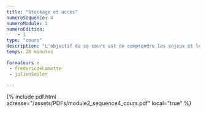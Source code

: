 ```yaml
---
title: "Stockage et accès"
numeroSequence: 4
numeroModule: 2
numeroEdition:
    - 1
type: "cours"
description: "L'objectif de ce cours est de comprendre les enjeux et les bonnes pratiques dans l'utilisation des solutions stockages et la gestion de leurs accès"
temps: 20 minutes

formateurs :
 - fredericdeLamotte
 - julienSeiler

---
```


{% include pdf.html adresse="/assets/PDFs/module2_sequence4_cours.pdf" local="true" %}
